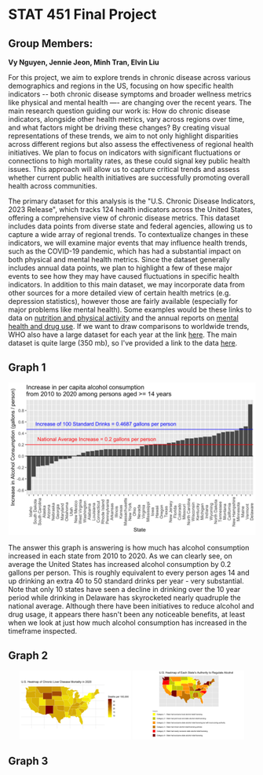 # STAT 451 Final Project

## Group Members:

**Vy Nguyen, Jennie Jeon, Minh Tran, Elvin Liu**

For this project, we aim to explore trends in chronic disease across various demographics and regions in the US, focusing on how specific health indicators -- both chronic disease symptoms and broader wellness metrics like physical and mental health —- are changing over the recent years. The main research question guiding our work is: How do chronic disease indicators, alongside other health metrics, vary across regions over time, and what factors might be driving these changes? By creating visual representations of these trends, we aim to not only highlight disparities across different regions but also assess the effectiveness of regional health initiatives. We plan to focus on indicators with significant fluctuations or connections to high mortality rates, as these could signal key public health issues. This approach will allow us to capture critical trends and assess whether current public health initiatives are successfully promoting overall health across communities.

The primary dataset for this analysis is the "U.S. Chronic Disease Indicators, 2023 Release", which tracks 124 health indicators across the United States, offering a comprehensive view of chronic disease metrics. This dataset includes data points from diverse state and federal agencies, allowing us to capture a wide array of regional trends. To contextualize changes in these indicators, we will examine major events that may influence health trends, such as the COVID-19 pandemic, which has had a substantial impact on both physical and mental health metrics. Since the dataset generally includes annual data points, we plan to highlight a few of these major events to see how they may have caused fluctuations in specific health indicators. In addition to this main dataset, we may incorporate data from other sources for a more detailed view of certain health metrics (e.g. depression statistics), however those are fairly available (especially for major problems like mental health). Some examples would be these links to data on [nutrition and physical activity](https://catalog.data.gov/dataset/nutrition-physical-activity-and-obesity-behavioral-risk-factor-surveillance-system) and the annual reports on [mental health and drug use](https://www.samhsa.gov/data/data-we-collect/nsduh-national-survey-drug-use-and-health). If we want to draw comparisons to worldwide trends, WHO also have a large dataset for each year at the link [here](https://data.who.int/). The main dataset is quite large (350 mb), so I've provided a link to the data [here](https://catalog.data.gov/dataset/u-s-chronic-disease-indicators-cdi).

## Graph 1

![](./graph_1.png)

The answer this graph is answering is how much has alcohol consumption increased in each state from 2010 to 2020. As we can clearly see, on average the United States has increased alcohol consumption by 0.2 gallons per person. This is roughly equivalent to every person ages 14 and up drinking an extra 40 to 50 standard drinks per year - very substantial. Note that only 10 states have seen a decline in drinking over the 10 year period while drinking in Delaware has skyrocketed nearly quadruple the national average. Although there have been initiatives to reduce alcohol and drug usage, it appears there hasn't been any noticeable benefits, at least when we look at just how much alcohol consumption has increased in the timeframe inspected.

## Graph 2

<p align="center">
  <img src="./graph_2_part_1.png" width="45%"/>
  <img src="./graph_2_part_2.png" width="45%"/>
</p>

## Graph 3
